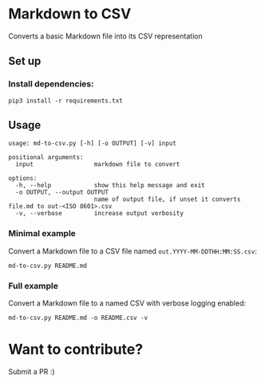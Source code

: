 # Markdown to CSV

Converts a basic Markdown file into its CSV representation

## Set up

### Install dependencies:

```shell
pip3 install -r requirements.txt
```

## Usage

```
usage: md-to-csv.py [-h] [-o OUTPUT] [-v] input

positional arguments:
  input                 markdown file to convert

options:
  -h, --help            show this help message and exit
  -o OUTPUT, --output OUTPUT
                        name of output file, if unset it converts file.md to out-<ISO 8601>.csv
  -v, --verbose         increase output verbosity
```

### Minimal example

Convert a Markdown file to a CSV file named `out.YYYY-MM-DDTHH:MM:SS.csv`:

```shell
md-to-csv.py README.md
```

### Full example

Convert a Markdown file to a named CSV with verbose logging enabled:

```shell
md-to-csv.py README.md -o README.csv -v
```

# Want to contribute?

Submit a PR :)
